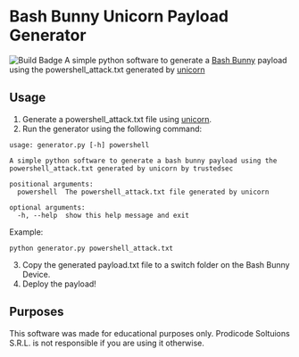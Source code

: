 # Bash Bunny Unicorn Payload Generator
![Build Badge]( https://codebuild.us-east-1.amazonaws.com/badges?uuid=eyJlbmNyeXB0ZWREYXRhIjoiUnkxcDlXVDlSSlNyWGM0VHF5UkpFTXFrWVpyVWZwdEliM25YTEYrUjdOcXE2ZmxlUEh3RUxrVDlobWJiVk9yTUp2d2xsZVd3Y0xOL29ERm1SZ253cVFJPSIsIml2UGFyYW1ldGVyU3BlYyI6InJjMWRjWEpqMUc1STFZdkkiLCJtYXRlcmlhbFNldFNlcmlhbCI6MX0%3D&branch=master)
A simple python software to generate a [Bash Bunny](https://hakshop.com/products/bash-bunny) payload using the powershell_attack.txt generated by [unicorn](https://github.com/trustedsec/unicorn)

## Usage
1. Generate a powershell_attack.txt file using [unicorn](https://github.com/trustedsec/unicorn).
2. Run the generator using the following command:
```
usage: generator.py [-h] powershell

A simple python software to generate a bash bunny payload using the
powershell_attack.txt generated by unicorn by trustedsec

positional arguments:
  powershell  The powershell_attack.txt file generated by unicorn

optional arguments:
  -h, --help  show this help message and exit
```

Example:
```
python generator.py powershell_attack.txt
```
3. Copy the generated payload.txt file to a switch folder on the Bash Bunny Device.
4. Deploy the payload!

## Purposes
This software was made for educational purposes only.
Prodicode Soltuions S.R.L. is not responsible if you are using it otherwise.
